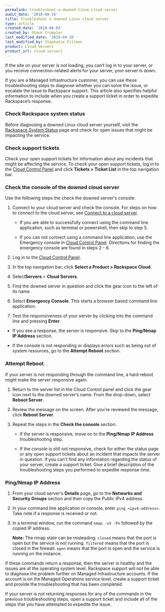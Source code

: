 ```yaml
---
permalink: troubleshoot-a-downed-linux-cloud-server
audit_date: '2018-08-16'
title: Troubleshoot a downed Linux cloud server
type: article
created_date: '2018-08-03'
created_by: Shaun Crumpler
last_modified_date: '2019-04-18'
last_modified_by: Stephanie Fillmon
product: Cloud Servers
product_url: cloud-servers
---
```


If the site on your server is not loading, you can’t log in to your server, or
you receive connection-related alerts for your server, your server is down.

If you are a Managed Infrastructure customer, you can use these troubleshooting
steps to diagnose whether you can solve the issue, or escalate the issue to
Rackspace support. This article also specifies helpful information to include
when you create a support ticket in order to expedite Rackspace’s response.


### Check Rackspace system status

Before diagnosing a downed Linux cloud server yourself, visit the
[Rackspace System Status](https://rackspace.service-now.com/system_status/) page
and check for open issues that might
be impacting the service.

### Check support tickets

Check your open support tickets for information about any incidents that might
be affecting the service. To check your open support tickets, log in to the
[Cloud Control Panel](https://login.rackspace.com/) and click
**Tickets > Ticket List** in the top navigation bar.

### Check the console of the downed cloud server

Use the following steps the check the downed server's console:

1. Connect to your cloud server and check the console. For steps on how to connect
   to the cloud server, see [Connect to a cloud server](/support/how-to/connect-to-a-cloud-server).

   - If you are able to successfully connect using the command line application,
     such as terminal or powershell, then skip to step 5.

   - If you can not connect using a command line application, use the Emergency
     console in [Cloud Control Panel](https://login.rackspace.com/). Directions
     for finding the emergency console are found in steps 2 - 6.

2. Log in to the [Cloud Control Panel](https://login.rackspace.com).

3. In the top navigation bar, click **Select a Product > Rackspace Cloud**.

4. Select**Servers** > **Cloud Servers**.

5. Find the downed server in question and click the gear icon to the left of its name.

6. Select **Emergency Console**. This starts a browser based command line application.

7. Test the responsiveness of your server by clicking into the command line and pressing **Enter**.

  - If you see a response, the server is responsive. Skip to the **Ping/Nmap IP Address** section.

  - If the console is not responding or displays errors such as being out of system
    resources, go to the **Attempt Reboot** section.


### Attempt Reboot

If your server is not responding through the command line, a hard reboot might
make the server responsive again.

1. Return to the server list in the Cloud Control panel and click the gear icon
   next to the downed server’s name. From the drop-down, select **Reboot Server**.
2. Review the message on the screen. After you're reviewed the message, click **Reboot Server**.
3. Repeat the steps in the **Check the console** section.

   - If the server is responsive, move on to the **Ping/Nmap IP Address** troubleshooting step.

   - If the console is still not responsive, check for either the status page
     or any open support tickets about an incident that impacts the server in
     question. If you can't find any information regarding the status of your
     server, create a support ticket. Give a brief description of the
     troubleshooting steps you performed to expedite response time.

### Ping/Nmap IP Address

1. From your cloud server's **Details** page, go to the **Networks and Security Groups**
   section and then copy the Public IPv4 address.

2. In your command line application or console, enter `ping <ipv4-address>`.
   Take note if a response is received or not.

3. In a terminal window, run the command `nmap -sV -Pn` followed by the copied
   IP address.

   **Note:** The nmap state can be misleading. `closed` means that the port is
   open but the service is not running. `filtered` means that the port is closed
   in the firewall. `open` means that the port is open and the service is running
   on the instance.

If these commands return a response, then the server is healthy and the issues
are at the operating system level. Rackspace support will not be able to diagnose
the problem further on Managed Infrastructure accounts. If the account is on the
Managed Operations service level, create a support ticket and provide the
troubleshooting that has been completed.

If your server is not returning responses for any of the commands in the previous
troubleshooting steps, open a support ticket and include all of the steps that you
have attempted to expedite the issue.




<script type="application/ld+json">
{
"@context": "https://schema.org/",
"@type": "HowTo",
"name": "Troubleshoot a downed Linux cloud server",
"description": "You can use these troubleshooting steps to diagnose whether you can solve the issue, or escalate the issue to Rackspace support.",
"step": [{
	"@type": "HowToSection",
	"name": "Check Rackspace system status",
	"itemListElement": [{
		"@type": "HowToStep",
		"name": "Check Rackspace system status",
		"text": "Before diagnosing a downed Linux cloud server yourself, visit the Rackspace System Status page and check for open issues that might be impacting the service."
	}]},{
	"@type": "HowToSection",
	"name": "Check support tickets",
	"itemListElement": [{
		"@type": "HowToStep",
		"name": "Check Support Tickets",
		"text": "Check your open support tickets for information about any incidents that might be affecting the service. To check your open support tickets, log in to the Cloud Control Panel and click Tickets > Ticket List in the top navigation bar."
	}]},{
	"@type": "HowToSection",
	"name": "Check the console of the downed cloud server",
	"description": "Use the following steps the check the downed server’s console:",
	"itemListElement": [{
		"@type": "HowToStep",
		"text": "Connect to your cloud server and check the console. For steps on how to connect to the cloud server, see Connect to a cloud server.",
		"itemListElement": [{
			"@type": "HowToDirection",
			"text": "If you are able to successfully connect using the command line application, such as terminal or powershell, then skip to step 5."
			},{
			"@type": "HowToDirection",
			"text": "If you can not connect using a command line application, use the Emergency console in Cloud Control Panel. Directions for finding the emergency console are found in steps 2 - 6."
		}]},{
		"@type": "HowToStep",
		"text": "Log in to the Cloud Control Panel."
		},{
		"@type": "HowToStep",
		"text": "In the top navigation bar, click Select a Product > Rackspace Cloud."
		},{
		"@type": "HowToStep",
		"text": "Select Servers > Cloud Servers."
		},{
		"@type": "HowToStep",
		"text": "Find the downed server in question and click the gear icon to the left of its name."
		},{
		"@type": "HowToStep",
		"text": "Select Emergency Console. This starts a browser based command line application."
		},{
		"@type": "HowToStep",
		"text": "Test the responsiveness of your server by clicking into the command line and pressing Enter.",
		"itemListElement": [{
			"@type": "HowToDirection",
			"text": "If you see a response, the server is responsive. Skip to the Ping/Nmap IP Address section."
			},{
			"@type": "HowToDirection",
			"text": "If the console is not responding or displays errors such as being out of system resources, go to the Attempt Reboot section."
	}]}]},{
	"@type": "HowToSection",
	"name": "Attempt Reboot",
	"description": "If your server is not responding through the command line, a hard reboot might make the server responsive again.",
	"itemListElement": [{
		"@type": "HowToStep",
		"text": "Return to the server list in the Cloud Control panel and click the gear icon next to the downed server’s name. From the drop-down, select Reboot Server."
		},{
		"@type": "HowToStep",
		"text": "Review the message on the screen. After you’re reviewed the message, click Reboot Server."
		},{
		"@type": "HowToStep",
		"text": "Repeat the steps in the Check the console section.",
		"itemListElement": [{
			"@type": "HowToDirection",
			"text": "If the server is responsive, move on to the Ping/Nmap IP Address troubleshooting step."
			},{
			"@type": "HowToDirection",
			"text": "If the console is still not responsive, check for either the status page or any open support tickets about an incident that impacts the server in question. If you can’t find any information regarding the status of your server, create a support ticket. Give a brief description of the troubleshooting steps you performed to expedite response time."
	}]}]},{
	"@type": "HowToSection",
	"name": "Ping/Nmap IP Address",
	"itemListElement": [{
		"@type": "HowToStep",
		"text": "From your cloud server’s Details page, go to the Networks and Security Groups section and then copy the Public IPv4 address."
		},{
		"@type": "HowToStep",
		"text": "In your command line application or console, enter ping <ipv4-address>. Take note if a response is received or not."
		},{
		"@type": "HowToStep",
		"text": "In a terminal window, run the command nmap -sV -Pn followed by the copied IP address.",
		"itemListElement": [{
			"@type": "HowToTip",
			"text": "The nmap state can be misleading. closed means that the port is open but the service is not running. filtered means that the port is closed in the firewall. open means that the port is open and the service is running on the instance."
			},{
			"@type": "HowToDirection",
			"text": "If these commands return a response, then the server is healthy and the issues are at the operating system level."
			},{
			"@type": "HowToDirection",
			"text": "If your server is not returning responses for any of the commands in the previous troubleshooting steps, open a support ticket and include all of the steps that you have attempted to expedite the issue."
}]}]}]}
</script>
